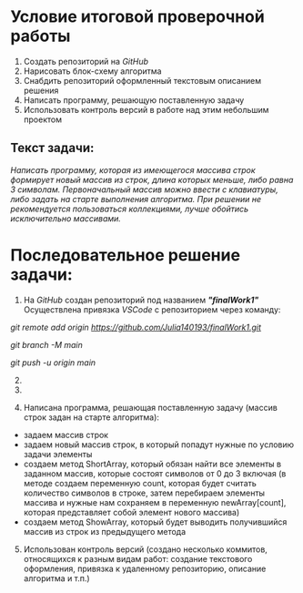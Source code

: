 # **Условие итоговой проверочной работы**

1. Создать репозиторий на *GitHub*
2. Нарисовать блок-схему алгоритма
3. Снабдить репозиторий оформленный текстовым описанием решения
4. Написать программу, решающую поставленную задачу
5. Использовать контроль версий в работе над этим небольшим проектом


## Текcт задачи:

*Написать программу, которая из имеющегося массива строк формирует новый массив из строк, длина которых меньше, либо равна 3 символам. Первоначальный массив можно ввести с клавиатуры, либо задать на старте выполнения алгоритма. При решении не рекомендуется пользоваться коллекциями, лучше обойтись исключительно массивами.*

# **Последовательное решение задачи:**

1. На *GitHub* создан репозиторий под названием *__"finalWork1"__*
Осуществлена привязка *VSCode* с репозиторием через команду:

*git remote add origin https://github.com/Julia140193/finalWork1.git*

*git branch -M main*

*git push -u origin main*

2. 

3. 

4. Написана программа, решающая поставленную задачу (массив строк задан на старте алгоритма):
* задаем массив строк
* задаем новый массив строк, в который попадут нужные по условию задачи элементы
* создаем метод ShortArray, который обязан найти все элементы в заданном массив, которые состоят символов от 0 до 3 включая (в методе создаем переменную count, которая будет считать количество символов в строке, затем перебираем элементы массива и нужные нам сохраняем в переменную newArray[count], которая представляет собой элемент нового массива)
* создаем метод ShowArray, который будет выводить получившийся массив из строк из предыдущего метода

5. Использован контроль версий (создано несколько коммитов, относящихся к разным видам работ: создание текстового оформления, привязка к удаленному репозиторию, описание алгоритма и т.п.)